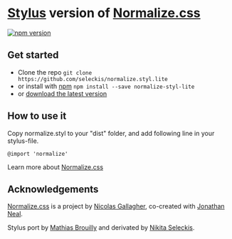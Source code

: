 # [Stylus](http://learnboost.github.io/stylus/ "Stylus") version of [Normalize.css](http://necolas.github.io/normalize.css/ "Normalize")
[![npm version](https://badge.fury.io/js/normalize-styl-lite.svg)](https://badge.fury.io/js/normalize-styl-lite)

## Get started

* Clone the repo `git clone https://github.com/seleckis/normalize.styl.lite`
* or install with [npm](https://www.npmjs.com/) `npm install --save normalize-styl-lite`
* or [download the latest version](https://github.com/seleckis/normalize.styl.lite/archive/master.zip "Download ZIP")

## How to use it

Copy normalize.styl to your "dist" folder, and add following line in your stylus-file.

    @import 'normalize'

Learn more about [Normalize.css](http://nicolasgallagher.com/about-normalize-css/ "Normalize.css")

## Acknowledgements

[Normalize.css](http://necolas.github.io/normalize.css/ "Normalize") is a project by [Nicolas Gallagher](https://github.com/necolas), co-created with [Jonathan Neal](https://github.com/jonathantneal).

Stylus port by [Mathias Brouilly](https://github.com/bymathias) and derivated by [Nikita Seleckis](https://github.com/seleckis).
